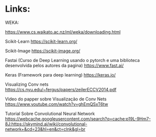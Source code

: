 # Links:

WEKA:

https://www.cs.waikato.ac.nz/ml/weka/downloading.html

Scikit-Learn
https://scikit-learn.org/

Scikit-Image
https://scikit-image.org/

Fastai (Curso de Deep Learning usando o pytorch e uma biblioteca desenvolvida pelos autores da pagina)
https://www.fast.ai/

Keras (Framework para deep learning)
https://keras.io/

Visualizing Conv nets
https://cs.nyu.edu/~fergus/papers/zeilerECCV2014.pdf

Video do papper sobre Visualização de Conv Nets
https://www.youtube.com/watch?v=ghEmQSxT6tw

Tutorial Sobre Convolutional Neural Network
https://webcache.googleusercontent.com/search?q=cache:p19L-9Hm7-8J:https://skymind.ai/wiki/convolutional-network+&cd=23&hl=en&ct=clnk&gl=br
